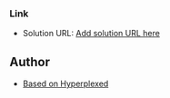 ### Link

- Solution URL: [Add solution URL here](https://effervescent-clafoutis-ac4d67.netlify.app)


## Author

- [Based on Hyperplexed](https://www.youtube.com/watch?v=kySGqoU7X-s)
